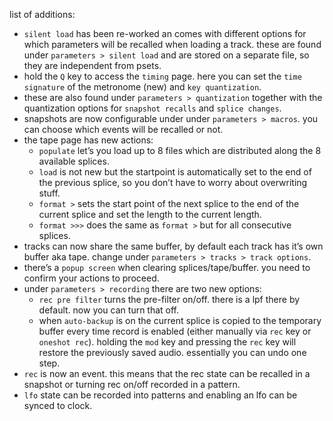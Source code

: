 list of additions:

* `silent load` has been re-worked an comes with different options for which parameters will be recalled when loading a track. these are found under `parameters > silent load` and are stored on a separate file, so they are independent from psets.
* hold the `Q` key to access the `timing` page. here you can set the `time signature` of the metronome (new) and `key quantization`.
* these are also found under `parameters > quantization` together with the quantization options for `snapshot recalls` and `splice changes`.
* snapshots are now configurable under under `parameters > macros`. you can choose which events will be recalled or not.
* the tape page has new actions:
  * `populate` let’s you load up to 8 files which are distributed along the 8 available splices.
  * `load` is not new but the startpoint is automatically set to the end of the previous splice, so you don’t have to worry about overwriting stuff.
  * `format >` sets the start point of the next splice to the end of the current splice and set the length to the current length.
  * `format >>>` does the same as `format >` but for all consecutive splices.
* tracks can now share the same buffer, by default each track has it’s own buffer aka tape. change under `parameters > tracks > track options`.
* there’s a `popup screen` when clearing splices/tape/buffer. you need to confirm your actions to proceed.
* under `parameters > recording` there are two new options:
  * `rec pre filter` turns the pre-filter on/off. there is a lpf there by default. now you can turn that off.
  * when `auto-backup` is on the current splice is copied to the temporary buffer every time record is enabled (either manually via `rec` key or `oneshot rec`). holding the `mod` key and pressing the `rec` key will restore the previously saved audio. essentially you can undo one step.
* `rec` is now an event. this means that the rec state can be recalled in a snapshot or turning rec on/off recorded in a pattern.
* `lfo` state can be recorded into patterns and enabling an lfo can be synced to clock.

